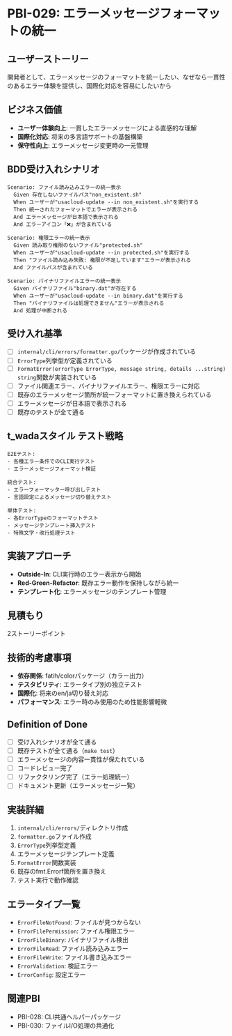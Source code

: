 # PBI-029: エラーメッセージフォーマットの統一

## ユーザーストーリー
開発者として、エラーメッセージのフォーマットを統一したい、なぜなら一貫性のあるエラー体験を提供し、国際化対応を容易にしたいから

## ビジネス価値
- **ユーザー体験向上**: 一貫したエラーメッセージによる直感的な理解
- **国際化対応**: 将来の多言語サポートの基盤構築
- **保守性向上**: エラーメッセージ変更時の一元管理

## BDD受け入れシナリオ

```gherkin
Scenario: ファイル読み込みエラーの統一表示
  Given 存在しないファイルパス"non_existent.sh"
  When ユーザーが"usacloud-update --in non_existent.sh"を実行する
  Then 統一されたフォーマットでエラーが表示される
  And エラーメッセージが日本語で表示される
  And エラーアイコン「❌」が含まれている

Scenario: 権限エラーの統一表示
  Given 読み取り権限のないファイル"protected.sh"
  When ユーザーが"usacloud-update --in protected.sh"を実行する
  Then "ファイル読み込み失敗: 権限が不足しています"エラーが表示される
  And ファイルパスが含まれている

Scenario: バイナリファイルエラーの統一表示
  Given バイナリファイル"binary.dat"が存在する
  When ユーザーが"usacloud-update --in binary.dat"を実行する
  Then "バイナリファイルは処理できません"エラーが表示される
  And 処理が中断される
```

## 受け入れ基準
- [ ] `internal/cli/errors/formatter.go`パッケージが作成されている
- [ ] `ErrorType`列挙型が定義されている
- [ ] `FormatError(errorType ErrorType, message string, details ...string) string`関数が実装されている
- [ ] ファイル関連エラー、バイナリファイルエラー、権限エラーに対応
- [ ] 既存のエラーメッセージ箇所が統一フォーマットに置き換えられている
- [ ] エラーメッセージが日本語で表示される
- [ ] 既存のテストが全て通る

## t_wadaスタイル テスト戦略

```
E2Eテスト:
- 各種エラー条件でのCLI実行テスト
- エラーメッセージフォーマット検証

統合テスト:
- エラーフォーマッター呼び出しテスト
- 言語設定によるメッセージ切り替えテスト

単体テスト:
- 各ErrorTypeのフォーマットテスト
- メッセージテンプレート挿入テスト
- 特殊文字・改行処理テスト
```

## 実装アプローチ
- **Outside-In**: CLI実行時のエラー表示から開始
- **Red-Green-Refactor**: 既存エラー動作を保持しながら統一
- **テンプレート化**: エラーメッセージのテンプレート管理

## 見積もり
2ストーリーポイント

## 技術的考慮事項
- **依存関係**: fatih/colorパッケージ（カラー出力）
- **テスタビリティ**: エラータイプ別の独立テスト
- **国際化**: 将来のen/ja切り替え対応
- **パフォーマンス**: エラー時のみ使用のため性能影響軽微

## Definition of Done
- [ ] 受け入れシナリオが全て通る
- [ ] 既存テストが全て通る（`make test`）
- [ ] エラーメッセージの内容一貫性が保たれている
- [ ] コードレビュー完了
- [ ] リファクタリング完了（エラー処理統一）
- [ ] ドキュメント更新（エラーメッセージ一覧）

## 実装詳細
1. `internal/cli/errors/`ディレクトリ作成
2. `formatter.go`ファイル作成
3. `ErrorType`列挙型定義
4. エラーメッセージテンプレート定義
5. `FormatError`関数実装
6. 既存のfmt.Errorf箇所を置き換え
7. テスト実行で動作確認

## エラータイプ一覧
- `ErrorFileNotFound`: ファイルが見つからない
- `ErrorFilePermission`: ファイル権限エラー
- `ErrorFileBinary`: バイナリファイル検出
- `ErrorFileRead`: ファイル読み込みエラー
- `ErrorFileWrite`: ファイル書き込みエラー
- `ErrorValidation`: 検証エラー
- `ErrorConfig`: 設定エラー

## 関連PBI
- PBI-028: CLI共通ヘルパーパッケージ
- PBI-030: ファイルI/O処理の共通化
